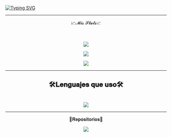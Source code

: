 [![Typing SVG](https://readme-typing-svg.demolab.com?font=Fira+Code&pause=1000&random=false&width=435&lines=Hola+soy+Iker+Erdociain;Programador+de+Front+End)](https://git.io/typing-svg)
 
<hr/>

<p align="center">📈𝓜𝓲𝓼 𝓢𝓽𝓪𝓽𝓼📈</p>

<br/>

<p align="center">
 <img src="https://streak-stats.demolab.com?user=IkerOwO&theme=calm&border_radius=15&date_format=M%20j%5B%2C%20Y%5D"/>

<p align="center">
 <img src="https://github-readme-stats-eight-theta.vercel.app/api/top-langs/?username=IkerOwO&layout=compact&langs_count=8&theme=radical&locale=en"/>
<p align="center">
    <img src="https://github-readme-activity-graph.vercel.app/graph?username=IkerOwO&theme=modern-lilac"/>

<hr/>

<h2 align="center">🛠️𝐋𝐞𝐧𝐠𝐮𝐚𝐣𝐞𝐬 𝐪𝐮𝐞 𝐮𝐬𝐨🛠️</h2>
<br/>

<div align="center">

<img src="https://skillicons.dev/icons?i=js,html,css,py)](https://skillicons.dev)"/>
</div>
<hr/>

<p align="center">📖𝐑𝐞𝐩𝐨𝐬𝐢𝐭𝐨𝐫𝐢𝐨𝐬📖</p>




<p align="center">
 <img src="https://github-readme-stats.vercel.app/api/pin/?username=IkerOwO&repo=Mi-Web"/>
